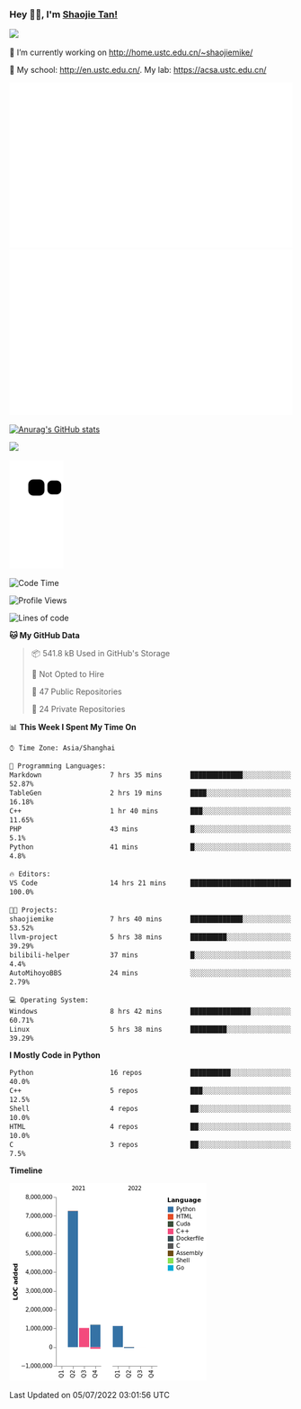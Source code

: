 

<!--
**Kirrito-k423/Kirrito-k423** is a ✨ _special_ ✨ repository because its `README.md` (this file) appears on your GitHub profile.

Here are some ideas to get you started:

- 🔭 I’m currently working on ...
- 🌱 I’m currently learning ...
- 👯 I’m looking to collaborate on ...
- 🤔 I’m looking for help with ...
- 💬 Ask me about ...
- 📫 How to reach me: ...
- 😄 Pronouns: ...
- ⚡ Fun fact: ...
-->
### Hey 👋🏽, I'm [Shaojie Tan!](http://home.ustc.edu.cn/~shaojiemike/about)

![](https://visitor-badge.glitch.me/badge?page_id=Kirrito-k423.Kirrito-k423)

🔭 I’m currently working on http://home.ustc.edu.cn/~shaojiemike/

👯 My school: http://en.ustc.edu.cn/. My lab: https://acsa.ustc.edu.cn/

![](https://github.com/Kirrito-k423/github-stats/blob/master/generated/overview.svg)
![](https://github.com/Kirrito-k423/github-stats/blob/master/generated/languages.svg)

[![Anurag's GitHub stats](https://github-readme-stats.vercel.app/api?username=Kirrito-k423&theme=flag-india&show_icons=true&hide=stars,prs,issues,contribs)](https://github.com/anuraghazra/github-readme-stats)

![](https://github-profile-summary-cards.vercel.app/api/cards/profile-details?username=Kirrito-k423&theme=vue)

![snake gif](https://github.com/Kirrito-k423/Kirrito-k423/blob/output/github-contribution-grid-snake.svg)

<!--START_SECTION:waka-->
![Code Time](http://img.shields.io/badge/Code%20Time-0%20secs-blue)

![Profile Views](http://img.shields.io/badge/Profile%20Views-0-blue)

![Lines of code](https://img.shields.io/badge/From%20Hello%20World%20I%27ve%20Written-10%20Million%20lines%20of%20code-blue)

**🐱 My GitHub Data** 

> 📦 541.8 kB Used in GitHub's Storage 
 > 
> 🚫 Not Opted to Hire
 > 
> 📜 47 Public Repositories 
 > 
> 🔑 24 Private Repositories  
 > 
📊 **This Week I Spent My Time On** 

```text
⌚︎ Time Zone: Asia/Shanghai

💬 Programming Languages: 
Markdown                 7 hrs 35 mins       █████████████░░░░░░░░░░░░   52.87% 
TableGen                 2 hrs 19 mins       ████░░░░░░░░░░░░░░░░░░░░░   16.18% 
C++                      1 hr 40 mins        ███░░░░░░░░░░░░░░░░░░░░░░   11.65% 
PHP                      43 mins             █░░░░░░░░░░░░░░░░░░░░░░░░   5.1% 
Python                   41 mins             █░░░░░░░░░░░░░░░░░░░░░░░░   4.8%

🔥 Editors: 
VS Code                  14 hrs 21 mins      █████████████████████████   100.0%

🐱‍💻 Projects: 
shaojiemike              7 hrs 40 mins       █████████████░░░░░░░░░░░░   53.52% 
llvm-project             5 hrs 38 mins       █████████░░░░░░░░░░░░░░░░   39.29% 
bilibili-helper          37 mins             █░░░░░░░░░░░░░░░░░░░░░░░░   4.4% 
AutoMihoyoBBS            24 mins             ░░░░░░░░░░░░░░░░░░░░░░░░░   2.79%

💻 Operating System: 
Windows                  8 hrs 42 mins       ███████████████░░░░░░░░░░   60.71% 
Linux                    5 hrs 38 mins       █████████░░░░░░░░░░░░░░░░   39.29%

```

**I Mostly Code in Python** 

```text
Python                   16 repos            ██████████░░░░░░░░░░░░░░░   40.0% 
C++                      5 repos             ███░░░░░░░░░░░░░░░░░░░░░░   12.5% 
Shell                    4 repos             ██░░░░░░░░░░░░░░░░░░░░░░░   10.0% 
HTML                     4 repos             ██░░░░░░░░░░░░░░░░░░░░░░░   10.0% 
C                        3 repos             ██░░░░░░░░░░░░░░░░░░░░░░░   7.5%

```


**Timeline**

![Chart not found](https://raw.githubusercontent.com/Kirrito-k423/Kirrito-k423/main/charts/bar_graph.png) 


 Last Updated on 05/07/2022 03:01:56 UTC
<!--END_SECTION:waka-->

